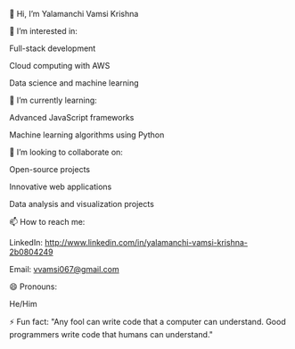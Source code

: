 👋 Hi, I’m Yalamanchi Vamsi Krishna

👀 I’m interested in:

Full-stack development 


Cloud computing with AWS

Data science and machine learning

🌱 I’m currently learning:

Advanced JavaScript frameworks

Machine learning algorithms using Python

💞️ I’m looking to collaborate on:

Open-source projects

Innovative web applications

Data analysis and visualization projects

📫 How to reach me:

LinkedIn: http://www.linkedin.com/in/yalamanchi-vamsi-krishna-2b0804249

Email: vvamsi067@gmail.com

😄 Pronouns:

He/Him

⚡ Fun fact: "Any fool can write code that a computer can understand. Good programmers write code that humans can understand."
